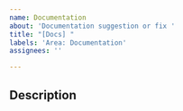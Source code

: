 ```yaml
---
name: Documentation
about: 'Documentation suggestion or fix '
title: "[Docs] "
labels: 'Area: Documentation'
assignees: ''

---
```


<!-- ISSUES MISSING IMPORTANT INFORMATION MAY BE CLOSED WITHOUT INVESTIGATION. -->
<!-- Please make sure you are posting an issue pertaining to the Microsoft Graph Toolkit. -->

## Description
<!-- A clear and concise description of what the request is. Add links to existing documentation if any -->
